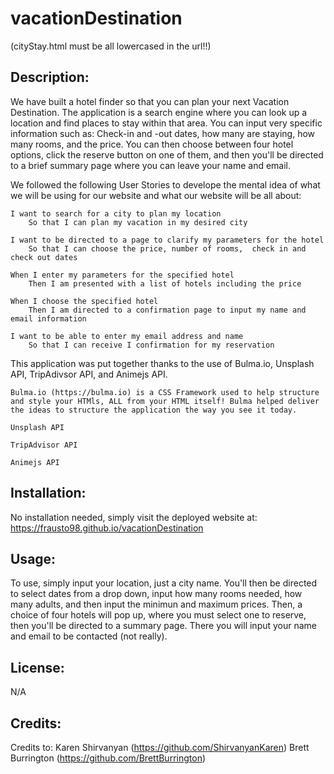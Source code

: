 # vacationDestination
(cityStay.html must be all lowercased in the url!!)

## Description:
We have built a hotel finder so that you can plan your next Vacation Destination. The application is a search engine where you can look up a location and find places to stay within that area. You can input very specific information such as: Check-in and -out dates, how many are staying, how many rooms, and the price. You can then choose between four hotel options, click the reserve button on one of them, and then you'll be directed to a brief summary page where you can leave your name and email.

We followed the following User Stories to develope the mental idea of what we will be using for our website and what our website will be all about:

    I want to search for a city to plan my location
        So that I can plan my vacation in my desired city

    I want to be directed to a page to clarify my parameters for the hotel
        So that I can choose the price, number of rooms,  check in and check out dates

    When I enter my parameters for the specified hotel
        Then I am presented with a list of hotels including the price

    When I choose the specified hotel
        Then I am directed to a confirmation page to input my name and email information

    I want to be able to enter my email address and name
        So that I can receive I confirmation for my reservation



This application was put together thanks to the use of Bulma.io, Unsplash API, TripAdivsor API, and Animejs API.

    Bulma.io (https://bulma.io) is a CSS Framework used to help structure and style your HTMls, ALL from your HTML itself! Bulma helped deliver the ideas to structure the application the way you see it today.

    Unsplash API

    TripAdvisor API

    Animejs API

## Installation:
No installation needed, simply visit the deployed website at: https://frausto98.github.io/vacationDestination

## Usage:
To use, simply input your location, just a city name. You'll then be directed to select dates from a drop down, input how many rooms needed, how many adults, and then input the minimun and maximum prices. Then, a choice of four hotels will pop up, where you must select one to reserve, then you'll be directed to a summary page. There you will input your name and email to be contacted (not really).

## License:
N/A

## Credits:
Credits to:
    Karen Shirvanyan (https://github.com/ShirvanyanKaren)
    Brett Burrington (https://github.com/BrettBurrington)
